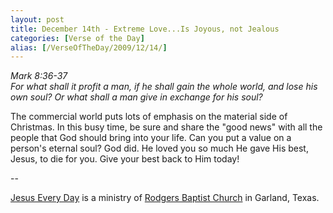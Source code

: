```yaml
---
layout: post
title: December 14th - Extreme Love...Is Joyous, not Jealous
categories: [Verse of the Day]
alias: [/VerseOfTheDay/2009/12/14/]
---
```


_Mark 8:36-37  
For what shall it profit a man, if he shall gain the whole world,
and lose his own soul? Or what shall a man give in exchange for his
soul?_

The commercial world puts lots of emphasis on the material side of
Christmas. In this busy time, be sure and share the "good news" with
all the people that God should bring into your life. Can you put a
value on a person's eternal soul? God did. He loved you so much He
gave His best, Jesus, to die for you. Give your best back to Him
today!

 --

<a href=http://jesuseveryday.net>Jesus Every Day</a> is a ministry of <a href=http://rodgersbaptist.net>Rodgers Baptist Church</a> in Garland, Texas.
